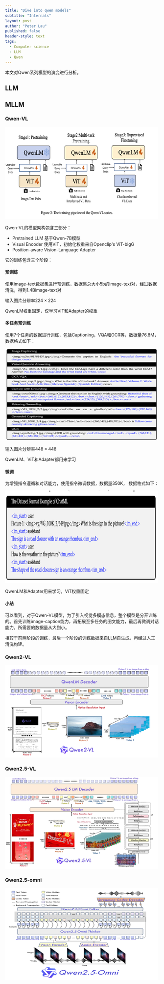 ```yaml
---
title: "Dive into qwen models"
subtitle: "Internals"
layout: post
author: "Peter Lau"
published: false
header-style: text
tags:
  - Computer science
  - LLM
  - Qwen
---
```





本文对Qwen系列模型的演变进行分析。

## LLM



## MLLM

### Qwen-VL

<div>
  <img class="shadow" src="/img/qwen/Qwen-VL-arch.png" width="500" height="300" alt="Qwen-VL Architecture">
</div>

Qwen-VL的模型架构包含三部分：
+ Pretrained LLM
  基于Qwen-7B模型
+ Visual Encoder
  使用ViT，初始化权重来自Openclip's ViT-bigG
+ Position-aware Vision-Language Adapter

它的训练包含三个阶段：

#### 预训练

使用image-text数据集进行预训练，数据集总大小5b的image-text对，经过数据清洗，得到1.4Bimage-text对

输入图片分辨率$224\times224$

QwenLM权重固定，仅学习ViT和Adapter的权重

#### 多任务预训练

使用7个任务的数据进行训练，包括Captioning，VQA和OCR等，数据量76.8M，数据格式如下：

<div>
  <img class="shadow" src="/img/qwen/qwen-vl-multitask-data-format.png" width="500" height="300" alt="Qwen-VL Architecture">
</div>


输入图片分辨率$448\times448$

QwenLM、ViT和Adapter都用来学习

#### 微调

为增强指令遵循和对话能力，使用指令微调数据，数据量350K，
数据格式如下：

<div>
  <img class="shadow" src="/img/qwen/qwen-vl-sft-format.png" width="500" height="300" alt="Qwen-VL Architecture">
</div>

QwenLM和Adapter用来学习，ViT权重固定

#### 小结

可以看到，对于Qwen-VL模型，为了引入视觉多模态信息，整个模型是分开训练的。首先训练image-caption能力，再拓展至多任务的图文能力，最后再微调对话能力，所需要的数据量从大到小。

相较于前两阶段的训练，最后一个阶段的训练数据来自LLM自生成，再经过人工清洗构建。

### Qwen2-VL


<div>
  <img class="shadow" src="/img/qwen/Qwen2-VL-arch.png" width="500" height="300" alt="Qwen2-VL Architecture">
</div>

### Qwen2.5-VL


<div>
  <img class="shadow" src="/img/qwen/Qwen2.5-VL-arch.png" width="500" height="300" alt="Qwen2.5-VL Architecture">
</div>

### Qwen2.5-omni

<div>
  <img class="shadow" src="/img/qwen/Qwen2.5-Omni.png" width="500" height="300" alt="Qwen2.5-Omni Architecture">
</div>